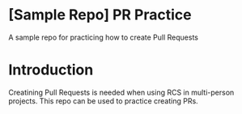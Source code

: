 # [Sample Repo] PR Practice
A sample repo for practicing how to create Pull Requests

# Introduction
Creatining Pull Requests is needed when using RCS in multi-person projects. This repo can be used to practice creating PRs. 
